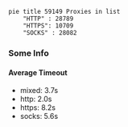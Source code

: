 
```mermaid
pie title 59149 Proxies in list
    "HTTP" : 28789
    "HTTPS": 10709
    "SOCKS" : 28082
```

### Some Info
#### Average Timeout

- mixed: 3.7s
- http: 2.0s
- https: 8.2s
- socks: 5.6s